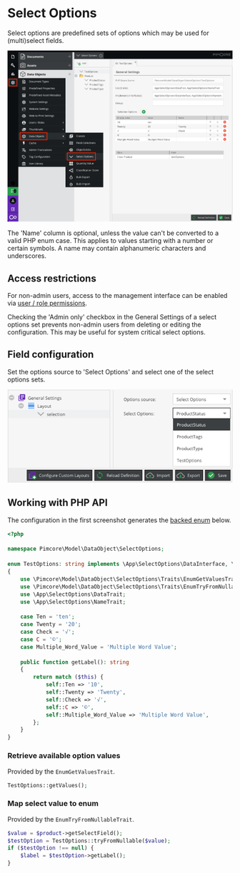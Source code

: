 # Select Options

Select options are predefined sets of options which may be used for (multi)select fields.

![Fieldcollection Configuration](../../../img/classes-datatypes-selectoptions-editor.png)

The 'Name' column is optional, unless the value can't be converted to a valid PHP enum case.
This applies to values starting with a number or certain symbols.
A name may contain alphanumeric characters and underscores.

## Access restrictions

For non-admin users, access to the management interface can be enabled via
[user / role permissions](../../../22_Administration_of_Pimcore/07_Users_and_Roles.md).

Checking the 'Admin only' checkbox in the General Settings of a select options
set prevents non-admin users from deleting or editing the configuration.
This may be useful for system critical select options.

## Field configuration

Set the options source to 'Select Options' and select one of the select options sets.

![Fieldcollection Configuration](../../../img/classes-datatypes-selectoptions-selector.png)

## Working with PHP API

The configuration in the first screenshot generates the [backed enum](https://www.php.net/manual/en/language.enumerations.backed.php) below.

```php
<?php

namespace Pimcore\Model\DataObject\SelectOptions;

enum TestOptions: string implements \App\SelectOptions\DataInterface, \App\SelectOptions\NameInterface
{
    use \Pimcore\Model\DataObject\SelectOptions\Traits\EnumGetValuesTrait;
    use \Pimcore\Model\DataObject\SelectOptions\Traits\EnumTryFromNullableTrait;
    use \App\SelectOptions\DataTrait;
    use \App\SelectOptions\NameTrait;

    case Ten = 'ten';
    case Twenty = '20';
    case Check = '√';
    case C = '©';
    case Multiple_Word_Value = 'Multiple Word Value';

    public function getLabel(): string
    {
        return match ($this) {
            self::Ten => '10',
            self::Twenty => 'Twenty',
            self::Check => '√',
            self::C => '©',
            self::Multiple_Word_Value => 'Multiple Word Value',
        };
    }
}
```

### Retrieve available option values

Provided by the `EnumGetValuesTrait`.

```php
TestOptions::getValues();
```

### Map select value to enum

Provided by the `EnumTryFromNullableTrait`.

```php
$value = $product->getSelectField();
$testOption = TestOptions::tryFromNullable($value);
if ($testOption !== null) {
    $label = $testOption->getLabel();
}
```
